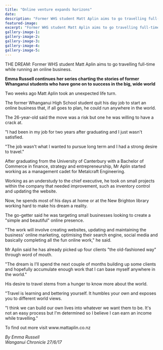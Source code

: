 ```yaml
---
title: "Online venture expands horizons"
date: 
description: "Former WHS student Matt Aplin aims to go travelling full-time while running an online business..."
featured-image: 
excerpt: "Former WHS student Matt Aplin aims to go travelling full-time while running an online business."
gallery-image-1: 
gallery-image-2: 
gallery-image-3: 
gallery-image-4: 
gallery-image-5: 
---
```


<p>THE DREAM: Former WHS student Matt Aplin aims to go travelling full-time while running an online business.</p>
<p><strong>Emma Russell continues her series charting the stories of former Whanganui students who have gone on to success in the big, wide world</strong></p>
<p class="element element-paragraph">Two weeks ago Matt Aplin took an unexpected life turn.</p>
<p class="element element-paragraph">The former Whanganui High School student quit his day job to start an online business that, if all goes to plan, he could run anywhere in the world.</p>
<p class="element element-paragraph">The 26-year-old said the move was a risk but one he was willing to have a crack at.</p>
<p class="element element-paragraph">"I had been in my job for two years after graduating and I just wasn't satisfied.</p>
<p class="element element-paragraph">"The job wasn't what I wanted to pursue long term and I had a strong desire to travel."</p>
<p class="element element-paragraph">After graduating from the University of Canterbury with a Bachelor of Commerce in finance, strategy and entrepreneurship, Mr Aplin started working as a management cadet for Metalcraft Engineering.</p>
<p class="element element-paragraph">Working as an understudy to the chief executive, he took on small projects within the company that needed improvement, such as inventory control and updating the website.</p>
<p class="element element-paragraph">Now, he spends most of his days at home or at the New Brighton library working hard to make his dream a reality.</p>
<p class="element element-paragraph">The go-getter said he was targeting small businesses looking to create a "simple and beautiful" online presence.</p>
<p class="element element-paragraph">"The work will involve creating websites, updating and maintaining the business' online marketing, optimising their search engine, social media and basically completing all the fun online work," he said.</p>
<p class="element element-paragraph">Mr Aplin said he has already picked up four clients "the old-fashioned way" through word of mouth.</p>
<p class="element element-paragraph">"The dream is I'll spend the next couple of months building up some clients and hopefully accumulate enough work that I can base myself anywhere in the world."</p>
<p class="element element-paragraph">His desire to travel stems from a hunger to know more about the world.</p>
<p class="element element-paragraph">"Travel is learning and bettering yourself. It humbles your own and exposes you to different world views.</p>
<p class="element element-paragraph">"I think we can build our own lives into whatever we want them to be. It's not an easy process but I'm determined so I believe I can earn an income while travelling."</p>
<p class="element element-paragraph">To find out more visit www.mattaplin.co.nz</p>
<p><em>By Emma Russell</em><br /><em>Wanganui Chronicle 27/6/17</em></p>

